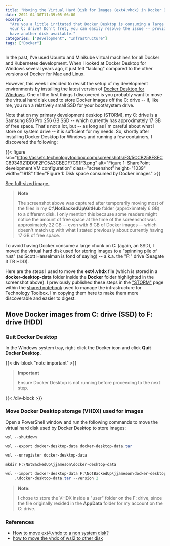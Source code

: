 ```yaml
---
title: "Moving the Virtual Hard Disk for Images (ext4.vhdx) in Docker Desktop"
date: 2021-04-30T11:39:05-06:00
excerpt:
  "Are you a little irritated that Docker Desktop is consuming a large chunk of
  your C: drive? Don't fret, you can easily resolve the issue -- provided you
  have another disk available."
categories: ["Development", "Infrastructure"]
tags: ["Docker"]
---
```


In the past, I've used Ubuntu and Minikube virtual machines for all Docker and
Kubernetes development. When I looked at Docker Desktop for Windows several
years ago, it just felt "lacking" compared to the other versions of Docker for
Mac and Linux.

However, this week I decided to revisit the setup of my development environments
by installing the latest version of
[Docker Desktop for Windows](https://docs.docker.com/docker-for-windows/install/).
One of the first things I discovered is you probably want to move the virtual
hard disk used to store Docker images off the C: drive -- if, like me, you run a
relatively small SSD for your boot/system drive.

Note that on my primary development desktop (STORM), my C: drive is a Samsung
850 Pro 256 GB SSD -- which currently has approximately 17 GB of free space.
That's not a lot, but -- as long as I'm careful about what I store on system
drive -- it is sufficient for my needs. So, shortly after installing Docker
Desktop for Windows and running a few containers, I discovered the following:

{{< figure src="https://assets.technologytoolbox.com/screenshots/F3/5CCB258F8ECC8934921DD9F2FC5A3CBEDF7C91F3.png" alt="Figure 1: SharePoint development VM configuration" class="screenshot" height="1039" width="1918" title="Figure 1: Disk space consumed by Docker images" >}}

[See full-sized image.](https://assets.technologytoolbox.com/screenshots/F3/5CCB258F8ECC8934921DD9F2FC5A3CBEDF7C91F3.png)

> **Note**
>
> The screenshot above was captured after temporarily moving most of the files
> in my **C:\NotBackedUp\GitHub** folder (approximately 6 GB) to a different
> disk. I only mention this because some readers might notice the amount of free
> space at the time of the screenshot was approximately 22 GB -- even with 8 GB
> of Docker images -- which doesn't match up with what I stated previously about
> currently having 17 GB of free space.

To avoid having Docker consume a large chunk on C: (again, an SSD), I moved the
virtual hard disk used for storing images to a "spinning pile of rust" (as Scott
Hanselman is fond of saying) -- a.k.a. the "F:" drive (Seagate 3 TB HDD).

Here are the steps I used to move the **ext4.vhdx** file (which is stored in a
**docker-desktop-data** folder inside the **Docker** folder highlighted in the
screenshot above). I previously published these steps in the
["STORM"](https://github.com/technology-toolbox/Notebook/blob/main/Infrastructure/STORM%20-%20Windows%2010%20Enterprise%20x64.md)
page within the
[shared notebook](https://github.com/technology-toolbox/Notebook) used to manage
the infrastructure for Technology Toolbox. I'm copying them here to make them
more discoverable and easier to digest.

## Move Docker images from C: drive (SSD) to F: drive (HDD)

### Quit Docker Desktop

In the Windows system tray, right-click the Docker icon and click **Quit Docker
Desktop**.

{{< div-block "note important" >}}

> **Important**
>
> Ensure Docker Desktop is not running before proceeding to the next step.

{{< /div-block >}}

### Move Docker Desktop storage (VHDX) used for images

Open a PowerShell window and run the following commands to move the virtual hard
disk used by Docker Desktop to store images:

```PowerShell
wsl --shutdown

wsl --export docker-desktop-data docker-desktop-data.tar

wsl --unregister docker-desktop-data

mkdir F:\NotBackedUp\jjameson\docker-desktop-data

wsl --import docker-desktop-data F:\NotBackedUp\jjameson\docker-desktop-data `
    .\docker-desktop-data.tar --version 2
```

> **Note:**
>
> I chose to store the VHDX inside a "user" folder on the F: drive, since the
> file originally resided in the **AppData** folder for my account on the C:
> drive.

### References

- [How to move ext4.vhdx to a non system disk?](https://github.com/docker/for-win/issues/7348)
- [how to move the vhdx of wsl2 to other disk](https://github.com/MicrosoftDocs/WSL/issues/412)
